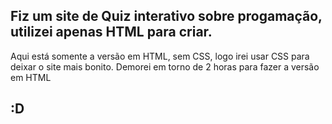 ## Fiz um site de Quiz interativo sobre progamação, utilizei apenas HTML para criar.

Aqui está somente a versão em HTML, sem CSS, logo irei usar CSS para deixar o site mais bonito.
Demorei em torno de 2 horas para fazer a versão em HTML

## :D
